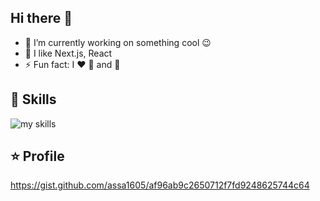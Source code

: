 ## Hi there 👋

- 🔭  I’m currently working on something cool 😉
- 🌱  I like Next.js, React
- ⚡  Fun fact: I ❤️ 🍺 and 🏹

## 🌱 Skills
<img alt="my skills" src="https://skillicons.dev/icons?theme=dark&perline=7&i=nextjs,react,javascript,typescript,nodejs,graphql,mui,css,python,firebase,gcp,aws,git,github" />
<br>

## ⭐️ Profile
https://gist.github.com/assa1605/af96ab9c2650712f7fd9248625744c64
